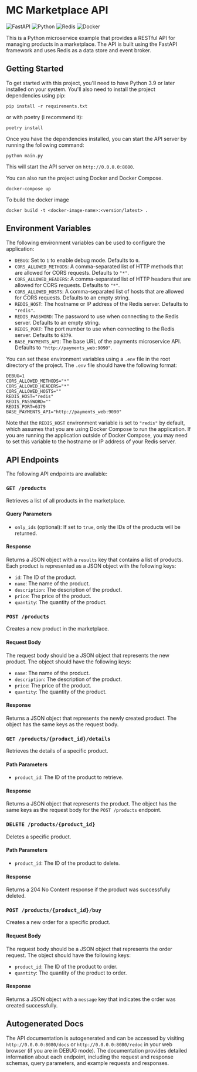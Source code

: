 # MC Marketplace API

![FastAPI](https://img.shields.io/badge/FastAPI-0.68.1-blue)
![Python](https://img.shields.io/badge/Python-3.9.7-green)
![Redis](https://img.shields.io/badge/Redis-6.2.5-red)
![Docker](https://img.shields.io/badge/Docker-20.10.8-blue)

This is a Python microservice example that provides a RESTful API for managing products in a marketplace. The API is built using the FastAPI framework and uses Redis as a data store and event broker.

## Getting Started

To get started with this project, you'll need to have Python 3.9 or later installed on your system. You'll also need to install the project dependencies using pip:

```
pip install -r requirements.txt
```

or with poetry (i recommend it):
```
poetry install
```

Once you have the dependencies installed, you can start the API server by running the following command:

```
python main.py
```

This will start the API server on `http://0.0.0.0:8080`.

You can also run the project using Docker and Docker Compose.

```
docker-compose up
```

To build the docker image

```
docker build -t <docker-image-name>:<version/latest> .
```

## Environment Variables

The following environment variables can be used to configure the application:

- `DEBUG`: Set to `1` to enable debug mode. Defaults to `0`.
- `CORS_ALLOWED_METHODS`: A comma-separated list of HTTP methods that are allowed for CORS requests. Defaults to `"*"`.
- `CORS_ALLOWED_HEADERS`: A comma-separated list of HTTP headers that are allowed for CORS requests. Defaults to `"*"`.
- `CORS_ALLOWED_HOSTS`: A comma-separated list of hosts that are allowed for CORS requests. Defaults to an empty string.
- `REDIS_HOST`: The hostname or IP address of the Redis server. Defaults to `"redis"`.
- `REDIS_PASSWORD`: The password to use when connecting to the Redis server. Defaults to an empty string.
- `REDIS_PORT`: The port number to use when connecting to the Redis server. Defaults to `6379`.
- `BASE_PAYMENTS_API`: The base URL of the payments microservice API. Defaults to `"http://payments_web:9090"`.

You can set these environment variables using a `.env` file in the root directory of the project. The `.env` file should have the following format:

```properties
DEBUG=1
CORS_ALLOWED_METHODS="*"
CORS_ALLOWED_HEADERS="*"
CORS_ALLOWED_HOSTS=""
REDIS_HOST="redis"
REDIS_PASSWORD=""
REDIS_PORT=6379
BASE_PAYMENTS_API="http://payments_web:9090"
```

Note that the `REDIS_HOST` environment variable is set to `"redis"` by default, which assumes that you are using Docker Compose to run the application. If you are running the application outside of Docker Compose, you may need to set this variable to the hostname or IP address of your Redis server.

## API Endpoints

The following API endpoints are available:

### `GET /products`

Retrieves a list of all products in the marketplace.

#### Query Parameters

- `only_ids` (optional): If set to `true`, only the IDs of the products will be returned.

#### Response

Returns a JSON object with a `results` key that contains a list of products. Each product is represented as a JSON object with the following keys:

- `id`: The ID of the product.
- `name`: The name of the product.
- `description`: The description of the product.
- `price`: The price of the product.
- `quantity`: The quantity of the product.

### `POST /products`

Creates a new product in the marketplace.

#### Request Body

The request body should be a JSON object that represents the new product. The object should have the following keys:

- `name`: The name of the product.
- `description`: The description of the product.
- `price`: The price of the product.
- `quantity`: The quantity of the product.

#### Response

Returns a JSON object that represents the newly created product. The object has the same keys as the request body.

### `GET /products/{product_id}/details`

Retrieves the details of a specific product.

#### Path Parameters

- `product_id`: The ID of the product to retrieve.

#### Response

Returns a JSON object that represents the product. The object has the same keys as the request body for the `POST /products` endpoint.

### `DELETE /products/{product_id}`

Deletes a specific product.

#### Path Parameters

- `product_id`: The ID of the product to delete.

#### Response

Returns a 204 No Content response if the product was successfully deleted.

### `POST /products/{product_id}/buy`

Creates a new order for a specific product.

#### Request Body

The request body should be a JSON object that represents the order request. The object should have the following keys:

- `product_id`: The ID of the product to order.
- `quantity`: The quantity of the product to order.

#### Response

Returns a JSON object with a `message` key that indicates the order was created successfully.

## Autogenerated Docs

The API documentation is autogenerated and can be accessed by visiting `http://0.0.0.0:8080/docs` or `http://0.0.0.0:8080/redoc` in your web browser (if you are in DEBUG mode). The documentation provides detailed information about each endpoint, including the request and response schemas, query parameters, and example requests and responses.